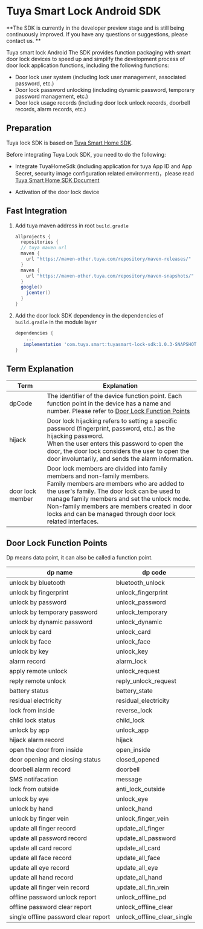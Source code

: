 # Tuya Smart Lock Android SDK

**The SDK is currently in the developer preview stage and is still being continuously improved. If you have any questions or suggestions, please contact us. **

Tuya smart lock Android The SDK provides function packaging with smart door lock devices to speed up and simplify the development process of door lock application functions, including the following functions:

* Door lock user system (including lock user management, associated password, etc.)
* Door lock password unlocking (including dynamic password, temporary password management, etc.)
* Door lock usage records (including door lock unlock records, doorbell records, alarm records, etc.)

## Preparation

Tuya lock SDK is based on [Tuya Smart Home SDK](https://tuyainc.github.io/tuyasmart_home_android_sdk_doc/en/).

Before integrating Tuya Lock SDK, you need to do the following:

* Integrate TuyaHomeSdk (including application for tuya App ID and App Secret, security image configuration related environment)，please read [Tuya Smart Home SDK Document](https://tuyainc.github.io/tuyasmart_home_android_sdk_doc/en/resource/Preparation.html)

* Activation of the door lock device

## Fast Integration

1. Add tuya maven address in root `build.gradle` 

    ```groovy
    allprojects {
      repositories {
      // tuya maven url
      maven {
        url "https://maven-other.tuya.com/repository/maven-releases/"
      }
      maven {
        url "https://maven-other.tuya.com/repository/maven-snapshots/"
      }
      google()
        jcenter()
      }
    }
    ```
2. Add the door lock SDK dependency in the dependencies of `build.gradle` in the module layer

    ```groovy
    dependencies {
        ...
       implementation 'com.tuya.smart:tuyasmart-lock-sdk:1.0.3-SNAPSHOT'
    }
    ```

## Term Explanation

|Term|Explanation|
|---|---|
|dpCode|The identifier of the device function point. Each function point in the device has a name and number. Please refer to [Door Lock Function Points](#door-lock-function-points)|
|hijack|Door lock hijacking refers to setting a specific password (fingerprint, password, etc.) as the hijacking password. <br/> When the user enters this password to open the door, the door lock considers the user to open the door involuntarily, and sends the alarm information.|
|door lock member|Door lock members are divided into family members and non-family members. <br/> Family members are members who are added to the user's family. The door lock can be used to manage family members and set the unlock mode. <br/> Non-family members are members created in door locks and can be managed through door lock related interfaces.|

## Door Lock Function Points

Dp means data point, it can also be called a function point.

| dp name              | dp code                        |
| -------------------- | ------------------------------ |
|unlock by bluetooth|bluetooth_unlock|
| unlock by fingerprint   | unlock\_fingerprint            |
| unlock by password | unlock\_password               |
| unlock by temporary password | unlock\_temporary              |
| unlock by dynamic password | unlock\_dynamic                |
| unlock by card | unlock\_card                   |
| unlock by face | unlock\_face                   |
| unlock by key | unlock\_key                    |
| alarm record     | alarm\_lock                    |
| apply remote unlock | unlock\_request                |
| reply remote unlock | reply\_unlock\_request         |
| battery status | battery\_state                 |
| residual electricity | residual\_electricity          |
| lock from inside | reverse\_lock                  |
| child lock status | child\_lock                    |
| unlock by app | unlock\_app                    |
| hijack alarm record | hijack                         |
| open the door from inside | open\_inside                   |
| door opening and closing status | closed\_opened                 |
| doorbell alarm record | doorbell                       |
| SMS notifacation             | message                        |
| lock from outside | anti\_lock\_outside            |
| unlock by eye | unlock\_eye                    |
| unlock by hand | unlock\_hand                   |
| unlock by finger vein | unlock\_finger\_vein           |
| update all finger record | update\_all\_finger            |
| update all password record | update\_all\_password          |
| update all card record | update\_all\_card              |
| update all face record | update\_all\_face              |
| update all eye record | update\_all\_eye               |
| update all hand record | update\_all\_hand              |
| update all finger vein record | update\_all\_fin\_vein         |
| offline password unlock report | unlock\_offline\_pd            |
| offline password clear report | unlock\_offline\_clear         |
| single offline password clear report | unlock\_offline\_clear\_single |